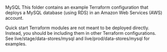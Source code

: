 MySQL
This folder contains an example Terraform configuration that deploys a MySQL database (using RDS) in an Amazon Web Services (AWS) account.


Quick start
Terraform modules are not meant to be deployed directly. Instead, you should be including them in other Terraform configurations. See live/stage/data-stores/mysql and live/prod/data-stores/mysql for examples.